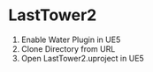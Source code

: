 # LastTower2

1. Enable Water Plugin in UE5
2. Clone Directory from URL
3. Open LastTower2.uproject in UE5
